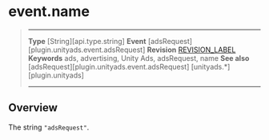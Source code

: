 # event.name

> --------------------- ------------------------------------------------------------------------------------------
> __Type__              [String][api.type.string]
> __Event__             [adsRequest][plugin.unityads.event.adsRequest]
> __Revision__          [REVISION_LABEL](REVISION_URL)
> __Keywords__          ads, advertising, Unity Ads, adsRequest, name
> __See also__			[adsRequest][plugin.unityads.event.adsRequest]
>						[unityads.*][plugin.unityads]
> --------------------- ------------------------------------------------------------------------------------------

## Overview

The string `"adsRequest"`.